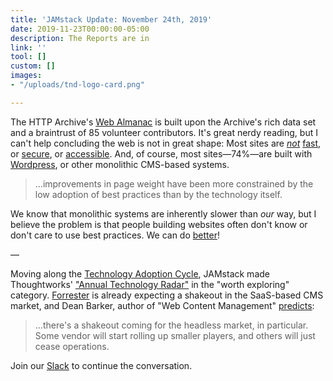 ```yaml
---
title: 'JAMstack Update: November 24th, 2019'
date: 2019-11-23T00:00:00-05:00
description: The Reports are in
link: ''
tool: []
custom: []
images:
- "/uploads/tnd-logo-card.png"

---
```

The HTTP Archive's [Web Almanac](https://almanac.httparchive.org/en/2019/) is built upon the Archive's rich data set and a braintrust of 85 volunteer contributors. It's great nerdy reading, but I can't help concluding the web is not in great shape: Most sites are [_not_](https://almanac.httparchive.org/en/2019/page-weight) [fast](https://almanac.httparchive.org/en/2019/performance), or [secure](https://almanac.httparchive.org/en/2019/security), or [accessible](https://almanac.httparchive.org/en/2019/accessibility). And, of course, most sites—74%—are built with [Wordpress](https://almanac.httparchive.org/en/2019/cms), or other monolithic CMS-based systems.

> ...improvements in page weight have been more constrained by the low adoption of best practices than by the technology itself.

We know that monolithic systems are inherently slower than _our_ way, but I believe the problem is that people building websites often don't know or don't care to use best practices. We can do [better](https://reallyfastsites.com/site/eleventy)!

—

Moving along the [Technology Adoption Cycle](https://en.wikipedia.org/wiki/Technology_adoption_life_cycle), JAMstack made Thoughtworks' ["Annual Technology Radar"](https://www.thoughtworks.com/radar/techniques?blipid=201911110) in the "worth exploring" category. [Forrester](https://go.forrester.com/blogs/does-unicorn-level-funding-signal-the-new-era-of-cms-has-arrived/) is already expecting a shakeout in the SaaS-based CMS market, and Dean Barker, author of "Web Content Management" [predicts](https://flyingsquirrelbook.com/notes/38/):

> ...there's a shakeout coming for the headless market, in particular. Some vendor will start rolling up smaller players, and others will just cease operations.

Join our [Slack](https://slack.tnd.dev/) to continue the conversation.